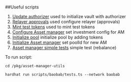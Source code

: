 ##Useful scripts

1. [Update authorizer](../vault/scripts/baobab/updateAuthorizer.ts) used to initialize vault with authorizer
2. [Relayer approvals](../vault/scripts/baobab/relayerApprovals.ts) used configure relayer (approvals)
3. [Mint test tokens](../solidity-utils/scripts/baobab/mintTestTokens.ts) used to mint test tokens
4. [Configure Asset manager](../pool-weighted/scripts/baobab/configAM.ts) set investment config for AM
5. [Initialize pool](../asset-manager-utils/scripts/baobab/initPool.ts) initialize pool by adding tokens
6. [Initialize Asset manager](../asset-manager-utils/scripts/baobab/intiAM.ts) set poolId for new AM
7. [Asset manager simple tests](../asset-manager-utils/scripts/baobab/tests.ts) simple test (rebalance)

To run script:

```
cd /pkg/asset-manager-utils
```

```
hardhat run scripts/baobab/tests.ts --network baobab
```
